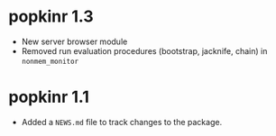 # popkinr 1.3

* New server browser module
* Removed run evaluation procedures (bootstrap, jacknife, chain) in `nonmem_monitor`

# popkinr 1.1

* Added a `NEWS.md` file to track changes to the package.
